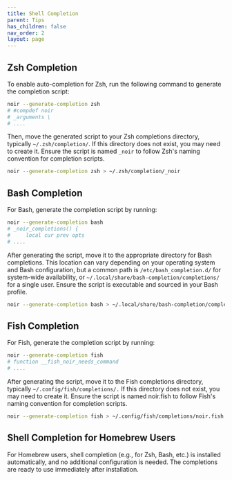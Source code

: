 ```yaml
---
title: Shell Completion
parent: Tips
has_children: false
nav_order: 2
layout: page
---
```


## Zsh Completion

To enable auto-completion for Zsh, run the following command to generate the completion script:

```bash
noir --generate-completion zsh
# #compdef noir
# _arguments \
# ....
```

Then, move the generated script to your Zsh completions directory, typically `~/.zsh/completion/`. If this directory does not exist, you may need to create it. Ensure the script is named `_noir` to follow Zsh's naming convention for completion scripts.

```bash
noir --generate-completion zsh > ~/.zsh/completion/_noir
```

## Bash Completion

For Bash, generate the completion script by running:

```bash
noir --generate-completion bash
# _noir_completions() {
#     local cur prev opts
# ....
```

After generating the script, move it to the appropriate directory for Bash completions. This location can vary depending on your operating system and Bash configuration, but a common path is `/etc/bash_completion.d/` for system-wide availability, or `~/.local/share/bash-completion/completions/` for a single user. Ensure the script is executable and sourced in your Bash profile.

```bash
noir --generate-completion bash > ~/.local/share/bash-completion/completions/noir
```

## Fish Completion

For Fish, generate the completion script by running:

```bash
noir --generate-completion fish
# function __fish_noir_needs_command
# ....
```

After generating the script, move it to the Fish completions directory, typically `~/.config/fish/completions/.` If this directory does not exist, you may need to create it. Ensure the script is named noir.fish to follow Fish's naming convention for completion scripts.

```bash
noir --generate-completion fish > ~/.config/fish/completions/noir.fish
```

## Shell Completion for Homebrew Users

For Homebrew users, shell completion (e.g., for Zsh, Bash, etc.) is installed automatically, and no additional configuration is needed. The completions are ready to use immediately after installation.